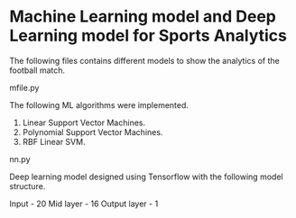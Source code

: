 # Machine Learning model and Deep Learning model for Sports Analytics

The following files contains different models to show the analytics of the football match.

mfile.py

The following ML algorithms were implemented.

1. Linear Support Vector Machines.
2. Polynomial Support Vector Machines.
3. RBF Linear SVM.

nn.py

Deep learning model designed using Tensorflow with the following model structure.

Input - 20
Mid layer - 16
Output layer - 1
